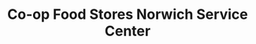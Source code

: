 ---
title: "Co-op Food Stores Norwich Service Center"
url: /norwich/co-op-food-stores-norwich-service-center/
shop: car repair
---